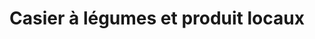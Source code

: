 ---
title: "Casier à légumes et produit locaux"
url: /colmar/casier-a-legumes-et-produit-locaux/
shop: ferme
---